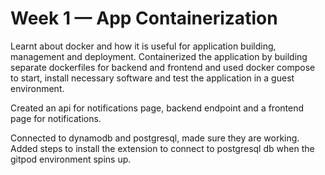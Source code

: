 # Week 1 — App Containerization
Learnt about docker and how it is useful for application building, management and deployment. Containerized the application by building separate dockerfiles for backend and frontend and used docker compose to start, install necessary software and test the application in a guest environment.

Created an api for notifications page, backend endpoint and a frontend page for notifications.

Connected to dynamodb and postgresql, made sure they are working. Added steps to install the extension to connect to postgresql db when the gitpod environment spins up.
